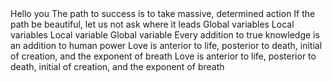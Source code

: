 <o>
Hello you
The path to success is to take massive, determined action
If the path be beautiful, let us not ask where it leads
Global variables
Local variables
Local variable
Global variable
Every addition to true knowledge is an addition to human power
Love is anterior to life, posterior to death, initial of creation, and the exponent of breath
Love is anterior to life, posterior to death, initial of creation, and the exponent of breath
